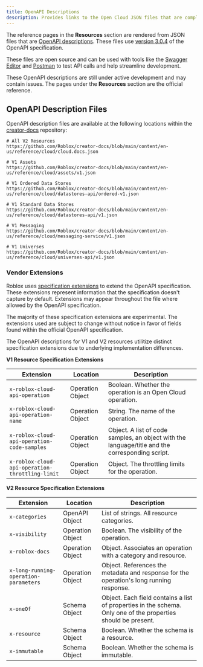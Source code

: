 ```yaml
---
title: OpenAPI Descriptions
description: Provides links to the Open Cloud JSON files that are compliant to the OpenAPI Specification, explains their use cases, and outlines additional information.
---
```


The reference pages in the **Resources** section are rendered from JSON files that are [OpenAPI descriptions](https://learn.openapis.org/glossary.html). These files use [version 3.0.4](https://spec.openapis.org/oas/v3.0.4) of the OpenAPI specification.

These files are open source and can be used with tools like the [Swagger Editor](https://editor.swagger.io/) and [Postman](https://www.postman.com/) to test API calls and help streamline development.

These OpenAPI descriptions are still under active development and may contain issues. The pages under the **Resources** section are the official reference.

## OpenAPI Description Files

OpenAPI description files are available at the following locations within the [creator-docs](https://github.com/Roblox/creator-docs/tree/main/content/en-us/reference/cloud) repository:

```text
# All V2 Resources
https://github.com/Roblox/creator-docs/blob/main/content/en-us/reference/cloud/cloud.docs.json

# V1 Assets
https://github.com/Roblox/creator-docs/blob/main/content/en-us/reference/cloud/assets/v1.json

# V1 Ordered Data Stores
https://github.com/Roblox/creator-docs/blob/main/content/en-us/reference/cloud/datastores-api/ordered-v1.json

# V1 Standard Data Stores
https://github.com/Roblox/creator-docs/blob/main/content/en-us/reference/cloud/datastores-api/v1.json

# V1 Messaging
https://github.com/Roblox/creator-docs/blob/main/content/en-us/reference/cloud/messaging-service/v1.json

# V1 Universes
https://github.com/Roblox/creator-docs/blob/main/content/en-us/reference/cloud/universes-api/v1.json
```

### Vendor Extensions

Roblox uses [specification extensions](https://spec.openapis.org/oas/v3.0.4#specification-extensions) to extend the OpenAPI specification. These extensions represent information that the specification doesn't capture by default. Extensions may appear throughout the file where allowed by the OpenAPI specification.

The majority of these specification extensions are experimental. The extensions used are subject to change without notice in favor of fields found within the official OpenAPI specification.

<Alert severity="info">
The OpenAPI descriptions for V1 and V2 resources utilitize distinct specification extensions due to underlying implementation differences.
</Alert>

**V1 Resource Specification Extensions**

| Extension                                       	| Location         	| Description                                                                                     	|
|-------------------------------------------------	|------------------	|-------------------------------------------------------------------------------------------------	|
| `x-roblox-cloud-api-operation`                  	| Operation Object 	| Boolean. Whether the operation is an Open Cloud operation.                                      	|
| `x-roblox-cloud-api-operation-name`             	| Operation Object 	| String. The name of the operation.                                                              	|
| `x-roblox-cloud-api-operation-code-samples`     	| Operation Object 	| Object. A list of code samples, an object with the language/title and the corresponding script. 	|
| `x-roblox-cloud-api-operation-throttling-limit` 	| Operation Object 	| Object. The throttling limits for the operation.                                                	|

**V2 Resource Specification Extensions**

| Extension                             	| Location         	| Description                                                                                                   	|
|---------------------------------------	|------------------	|---------------------------------------------------------------------------------------------------------------	|
| `x-categories`                        	| OpenAPI Object   	| List of strings. All resource categories.                                                                     	|
| `x-visibility`                        	| Operation Object 	| Boolean. The visibility of the operation.                                                                     	|
| `x-roblox-docs`                       	| Operation Object 	| Object. Associates an operation with a category and resource.                                                 	|
| `x-long-running-operation-parameters` 	| Operation Object 	| Object. References the metadata and response for the operation's long running response.                       	|
| `x-oneOf`                             	| Schema Object    	| Object. Each field contains a list of properties in the schema. Only one of the properties should be present. 	|
| `x-resource`                          	| Schema Object    	| Boolean. Whether the schema is a resource.                                                                    	|
| `x-immutable`                         	| Schema Object    	| Boolean. Whether the schema is immutable.                                                                     	|
